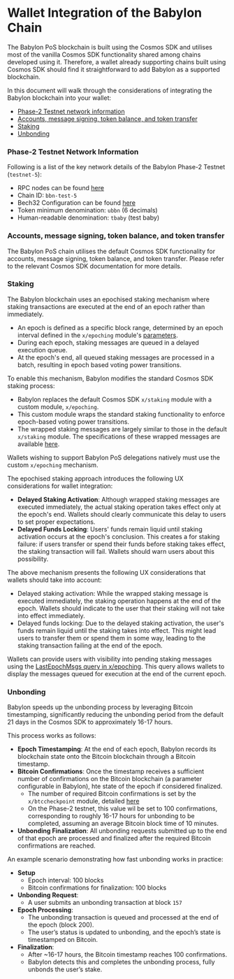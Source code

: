 # Wallet Integration of the Babylon Chain

The Babylon PoS blockchain is built using the Cosmos SDK
and utilises most of the vanilla Cosmos SDK functionality
shared among chains developed using it. Therefore,
a wallet already supporting chains built using
Cosmos SDK should find it straightforward to add
Babylon as a supported blockchain.

In this document will walk through the considerations of integrating
the Babylon blockchain into your wallet:
* [Phase-2 Testnet network information](#phase-2-testnet-network-information)
* [Accounts, message signing, token balance, and token transfer](#accounts-message-signing-token-balance-and-token-transfer)
* [Staking](#staking)
* [Unbonding](#unbonding)

### Phase-2 Testnet Network Information

Following is a list of the key network details of
the Babylon Phase-2 Testnet (`testnet-5`):
* RPC nodes can be found [here](../../README.md)
* Chain ID: `bbn-test-5`
* Bech32 Configuration can be found [here](https://github.com/babylonlabs-io/babylon/blob/main/app/params/config.go#L35)
* Token minimum denomination: `ubbn` (6 decimals)
* Human-readable denomination: `tbaby` (test baby)

### Accounts, message signing, token balance, and token transfer

The Babylon PoS chain utilises the default Cosmos SDK
functionality for accounts, message signing,
token balance, and token transfer.
Please refer to the relevant Cosmos SDK documentation
for more details.

### Staking

The Babylon blockchain uses an epochised staking
mechanism where staking transactions are executed
at the end of an epoch rather than immediately.
* An epoch is defined as a specific block range,
  determined by an epoch interval defined
  in the `x/epoching` module's
  [parameters](https://github.com/babylonlabs-io/babylon/blob/main/proto/babylon/epoching/v1/params.proto).
* During each epoch, staking messages are queued
  in a delayed execution queue.
* At the epoch's end, all queued staking messages
  are processed in a batch, resulting in
  epoch based voting power transitions.

To enable this mechanism,
Babylon modifies the standard Cosmos SDK staking process:
* Babylon replaces the default Cosmos SDK `x/staking` module
  with a custom module, `x/epoching`.
* This custom module wraps the standard staking functionality
  to enforce epoch-based voting power transitions.
* The wrapped staking messages are largely similar
  to those in the default `x/staking` module.
  The specifications of these wrapped messages are available
  [here](https://github.com/babylonlabs-io/babylon/tree/main/x/epoching).

Wallets wishing to support Babylon PoS delegations
natively must use the custom `x/epoching` mechanism.

The epochised staking approach introduces the following
UX considerations for wallet integration:
* **Delayed Staking Activation**: Although wrapped staking messages are
  executed immediately, the actual staking operation takes effect only
  at the epoch's end. Wallets should clearly communicate this
  delay to users to set proper expectations.
* **Delayed Funds Locking**: Users' funds remain liquid until staking
  activation occurs at the epoch's conclusion. This creates a for staking failure:
  if users transfer or spend their funds before staking takes effect,
  the staking transaction will fail.
  Wallets should warn users about this possibility.

The above mechanism presents the following UX considerations
that wallets should take into account:
* Delayed staking activation: While the wrapped staking message is executed
  immediately, the staking operation happens at the end of the epoch.
  Wallets should indicate to the user that their staking will not take
  into effect immediately.
* Delayed funds locking: Due to the delayed staking activation, the user's
  funds remain liquid until the staking takes into effect. This might
  lead users to transfer them or spend them in some way, leading
  to the staking transaction failing at the end of the epoch.

Wallets can provide users with visibility into pending staking
messages using the
[LastEpochMsgs query in x/epoching](https://github.com/babylonlabs-io/babylon/blob/main/proto/babylon/epoching/v1/query.proto#L46).
This query allows wallets to display the messages queued
for execution at the end of the current epoch.

### Unbonding

Babylon speeds up the unbonding process by leveraging
Bitcoin timestamping, significantly reducing
the unbonding period from the default 21 days in the
Cosmos SDK to approximately 16-17 hours.

This process works as follows:
* **Epoch Timestamping**: At the end of each epoch,
  Babylon records its blockchain state onto the
  Bitcoin blockchain through a Bitcoin timestamp.
* **Bitcoin Confirmations**: Once the timestamp receives
  a sufficient number of confirmations on the Bitcoin blockchain
  (a parameter configurable in Babylon), hte state of the epoch
  if considered finalized.
  * The number of required Bitcoin confirmations is set by the
    `x/btccheckpoint` module, detailed
    [here](https://github.com/babylonlabs-io/babylon/blob/main/proto/babylon/btccheckpoint/v1/params.proto#L24)
  * On the Phase-2 testnet, this value wil be set to 100 confirmations,
    corresponding to roughly 16-17 hours for unbonding to be completed,
    assuming an average Bitcoin block time of 10 minutes.
* **Unbonding Finalization**: All unbonding requests submitted
  up to the end of that epoch are processed and finalized
  after the required Bitcoin confirmations are reached.

An example scenario demonstrating how fast unbonding
works in practice:
* **Setup**
  * Epoch interval: 100 blocks
  * Bitcoin confirmations for finalization: 100 blocks
* **Unbonding Request**:
  * A user submits an unbonding transaction at block `157`
* **Epoch Processing**:
  * The unbonding transaction is queued and processed at
    the end of the epoch (block 200).
  * The user’s status is updated to unbonding, and the epoch’s
    state is timestamped on Bitcoin.
* **Finalization**:
  * After ~16-17 hours, the Bitcoin timestamp reaches 100 confirmations.
  * Babylon detects this and completes the unbonding process,
    fully unbonds the user’s stake.